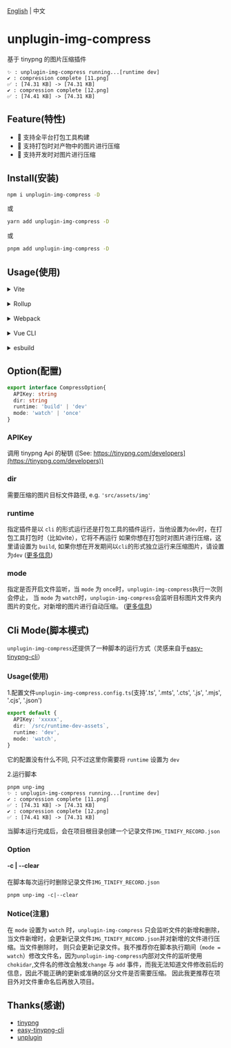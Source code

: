[English](https://github.com/baiwusanyu-c/unplugin-img-compress/blob/master/README.md) | 中文

# unplugin-img-compress
基于 tinypng 的图片压缩插件
```shell
✨ : unplugin-img-compress running...[runtime dev]
✔ : compression complete [11.png]
✅ : [74.31 KB] -> [74.31 KB]
✔ : compression complete [12.png]
✅ : [74.41 KB] -> [74.31 KB]
```

## Feature(特性)

* 🌈 支持全平台打包工具构建
* 🌌 支持打包时对产物中的图片进行压缩
* 🌊 支持开发时对图片进行压缩

## Install(安装)

```bash
npm i unplugin-img-compress -D
```
或
```bash
yarn add unplugin-img-compress -D
```
或
```bash
pnpm add unplugin-img-compress -D
```

## Usage(使用)
<details>
<summary>Vite</summary>

```ts
// vite.config.ts
import { resolve } from 'path'
import { defineConfig } from 'vite'
import { viteImgCompress } from 'unplugin-img-compress'
import type { PluginOption } from 'vite'
export default defineConfig({
  plugins: [
    viteImgCompress({
      APIKey: 'XXXXXXXXXXXXXXXXXXXXXXXXX',
      dir: `${resolve()}/assets`,
      runtime: 'build',
      mode: 'once',
    }) as PluginOption,
  ],
})
```

</details>
<br>
<details>
<summary>Rollup</summary>

```ts
// rollup.config.js
import { resolve } from 'path'
import { rollupImgCompress } from 'unplugin-img-compress'
export default {
  plugins: [
    rollupImgCompress({
      APIKey: 'XXXXXXXXXXXXXXXXXXXXXXXXX',
      dir: `${resolve()}/assets`,
      runtime: 'build',
      mode: 'once',
    }),
  ],
}
```

</details>
<br>
<details>
<summary>Webpack</summary>

```ts
// webpack.config.js
module.exports = {
  /* ... */
  plugins: [
    require('unplugin-img-compress').webpackImgCompress({ /* options */ }),
  ],
}
```
</details>
<br>
<details>
<summary>Vue CLI</summary>

```ts
// vue.config.js
module.exports = {
  configureWebpack: {
    plugins: [
      require('unplugin-img-compress').webpackImgCompress({ /* options */ }),
    ],
  },
}
```

</details>
<br>
<details>
<summary>esbuild</summary>

```ts
// esbuild.config.js
import { build } from 'esbuild'
import { esbuildImgCompress } from 'unplugin-img-compress'

build({
  plugins: [esbuildImgCompress()],
})
```
</details>

## Option(配置)

```typescript
export interface CompressOption{
  APIKey: string
  dir: string
  runtime: 'build' | 'dev'
  mode: 'watch' | 'once'
}
```

### APIKey
调用 tinypng Api 的秘钥 ([See: https://tinypng.com/developers](https://tinypng.com/developers))

### dir
需要压缩的图片目标文件路径, e.g. `'src/assets/img'`

### runtime
指定插件是以 `cli` 的形式运行还是打包工具的插件运行，当他设置为`dev`时，在打包工具打包时（比如vite），它将不再运行
如果你想在打包时对图片进行压缩，这里请设置为 `build`, 
如果你想在开发期间以`cli`的形式独立运行来压缩图片，请设置为`dev`
([更多信息](https://github.com/baiwusanyu-c/unplugin-img-compress/blob/master/README-CN.md#CliMode))

### mode
指定是否开启文件监听，当 `mode` 为 `once`时，`unplugin-img-compress`执行一次则会停止，
当 `mode` 为 `watch`时，`unplugin-img-compress`会监听目标图片文件夹内图片的变化，对新增的图片进行自动压缩。
([更多信息](https://github.com/baiwusanyu-c/unplugin-img-compress/blob/master/README-CN.md#CliMode))

## Cli Mode(脚本模式)
`unplugin-img-compress`还提供了一种脚本的运行方式（灵感来自于[easy-tinypng-cli](https://github.com/sudongyuer/easy-tinypng-cli)）
### Usage(使用)
1.配置文件`unplugin-img-compress.config.ts`(支持'.ts', '.mts', '.cts', '.js', '.mjs', '.cjs', '.json')
```typescript
export default {
  APIKey: 'xxxxx',
  dir: `/src/runtime-dev-assets`,
  runtime: 'dev',
  mode: 'watch',
}
```
它的配置没有什么不同, 只不过这里你需要将 `runtime` 设置为 `dev`

2.运行脚本
```shell
pnpm unp-img
✨ : unplugin-img-compress running...[runtime dev]
✔ : compression complete [11.png]
✅ : [74.31 KB] -> [74.31 KB]
✔ : compression complete [12.png]
✅ : [74.41 KB] -> [74.31 KB]
```
当脚本运行完成后，会在项目根目录创建一个记录文件`IMG_TINIFY_RECORD.json`

### Option

#### -c | --clear
在脚本每次运行时删除记录文件`IMG_TINIFY_RECORD.json`
```shell
pnpm unp-img -c|--clear
```
### Notice(注意)
在 `mode` 设置为 `watch` 时，`unplugin-img-compress` 只会监听文件的新增和删除，
当文件新增时，会更新记录文件`IMG_TINIFY_RECORD.json`并对新增的文件进行压缩。当文件删除时，
则只会更新记录文件。我不推荐你在脚本执行期间（`mode = watch`）修改文件名，因为`unplugin-img-compress`内部对文件的监听使用
`chokidar`,文件名的修改会触发`change` 与 `add` 事件，而我无法知道文件修改前后的信息，因此不能正确的更新或准确的区分文件是否需要压缩。
因此我更推荐在项目外对文件重命名后再放入项目。

## Thanks(感谢)
* [tinypng](https://tinypng.com/)
* [easy-tinypng-cli](https://github.com/sudongyuer/easy-tinypng-cli)
* [unplugin](https://github.com/unjs/unplugin)